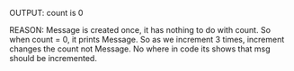 OUTPUT: count is 0

REASON: Message is created once, it has nothing to do with count.
So when count = 0, it prints Message. So as we increment 3 times, increment changes the count not Message.
No where in code its shows that msg should be incremented.